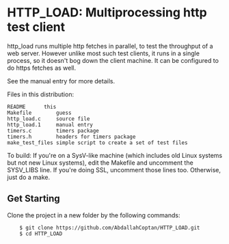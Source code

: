 # HTTP_LOAD: Multiprocessing http test client #

http_load runs multiple http fetches in parallel, to test the
throughput of a web server.  However unlike most such test clients,
it runs in a single process, so it doesn't bog down the client
machine.  It can be configured to do https fetches as well.

See the manual entry for more details.

Files in this distribution:

    README		this
    Makefile		guess
    http_load.c		source file
    http_load.1		manual entry
    timers.c		timers package
    timers.h		headers for timers package
    make_test_files	simple script to create a set of test files

To build: If you're on a SysV-like machine (which includes old Linux systems
but not new Linux systems), edit the Makefile and uncomment the SYSV_LIBS
line.  If you're doing SSL, uncomment those lines too.  Otherwise, just do
a make.

## Get Starting ##

Clone the project in a new folder by the following commands: 

		$ git clone https://github.com/AbdallahCoptan/HTTP_LOAD.git
		$ cd HTTP_LOAD
